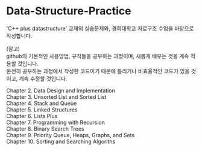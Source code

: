 # Data-Structure-Practice

'C++ plus datastructure' 교재의 실습문제와, 경희대학교 자료구조 수업을 바탕으로 작성합니다.

(참고)  
github의 기본적인 사용방법, 규칙들을 공부하는 과정이며, 새롭게 배우는 것을 계속 적용할 것입니다.  
온전히 공부하는 과정에서 작성한 코드이기 때문에 틀리거나 비효율적인 코드가 있을 것이고, 계속 수정할 것입니다.  

Chapter 2. Data Design and Implementation  
Chapter 3. Unsorted List and Sorted List  
Chapter 4. Stack and Queue  
Chapter 5. Linked Structures  
Chapter 6. Lists Plus  
Chapter 7. Programming with Recursion  
Chapter 8. Binary Search Trees  
Chapter 9. Priority Queue, Heaps, Graphs, and Sets  
Chapter 10. Sorting and Searching Algoriths
